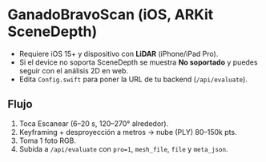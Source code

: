 # GanadoBravoScan (iOS, ARKit SceneDepth)
- Requiere iOS 15+ y dispositivo con **LiDAR** (iPhone/iPad Pro).
- Si el device no soporta SceneDepth se muestra **No soportado** y puedes seguir con el análisis 2D en web.
- Edita `Config.swift` para poner la URL de tu backend (`/api/evaluate`).

## Flujo
1. Toca Escanear (6–20 s, 120–270° alrededor).
2. Keyframing + desproyección a metros → nube (PLY) 80–150k pts.
3. Toma 1 foto RGB.
4. Subida a `/api/evaluate` con `pro=1`, `mesh_file`, `file` y `meta_json`.
